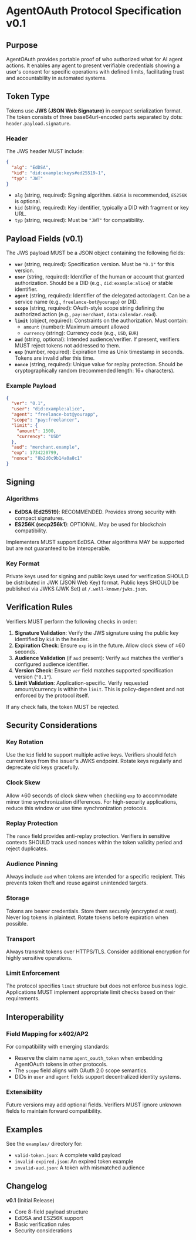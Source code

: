 # AgentOAuth Protocol Specification v0.1

## Purpose

AgentOAuth provides portable proof of who authorized what for AI agent actions. It enables any agent to present verifiable credentials showing a user's consent for specific operations with defined limits, facilitating trust and accountability in automated systems.

## Token Type

Tokens use **JWS (JSON Web Signature)** in compact serialization format. The token consists of three base64url-encoded parts separated by dots: `header.payload.signature`.

### Header

The JWS header MUST include:

```json
{
  "alg": "EdDSA",
  "kid": "did:example:keys#ed25519-1",
  "typ": "JWT"
}
```

- `alg` (string, required): Signing algorithm. `EdDSA` is recommended, `ES256K` is optional.
- `kid` (string, required): Key identifier, typically a DID with fragment or key URL.
- `typ` (string, required): Must be `"JWT"` for compatibility.

## Payload Fields (v0.1)

The JWS payload MUST be a JSON object containing the following fields:

- **`ver`** (string, required): Specification version. Must be `"0.1"` for this version.
- **`user`** (string, required): Identifier of the human or account that granted authorization. Should be a DID (e.g., `did:example:alice`) or stable identifier.
- **`agent`** (string, required): Identifier of the delegated actor/agent. Can be a service name (e.g., `freelance-bot@yourapp`) or DID.
- **`scope`** (string, required): OAuth-style scope string defining the authorized action (e.g., `pay:merchant`, `data:calendar.read`).
- **`limit`** (object, required): Constraints on the authorization. Must contain:
  - `amount` (number): Maximum amount allowed
  - `currency` (string): Currency code (e.g., `USD`, `EUR`)
- **`aud`** (string, optional): Intended audience/verifier. If present, verifiers MUST reject tokens not addressed to them.
- **`exp`** (number, required): Expiration time as Unix timestamp in seconds. Tokens are invalid after this time.
- **`nonce`** (string, required): Unique value for replay protection. Should be cryptographically random (recommended length: 16+ characters).

### Example Payload

```json
{
  "ver": "0.1",
  "user": "did:example:alice",
  "agent": "freelance-bot@yourapp",
  "scope": "pay:freelancer",
  "limit": {
    "amount": 1500,
    "currency": "USD"
  },
  "aud": "merchant.example",
  "exp": 1734220799,
  "nonce": "8b2d0c9b14a0a8c1"
}
```

## Signing

### Algorithms

- **EdDSA (Ed25519)**: RECOMMENDED. Provides strong security with compact signatures.
- **ES256K (secp256k1)**: OPTIONAL. May be used for blockchain compatibility.

Implementers MUST support EdDSA. Other algorithms MAY be supported but are not guaranteed to be interoperable.

### Key Format

Private keys used for signing and public keys used for verification SHOULD be distributed in JWK (JSON Web Key) format. Public keys SHOULD be published via JWKS (JWK Set) at `/.well-known/jwks.json`.

## Verification Rules

Verifiers MUST perform the following checks in order:

1. **Signature Validation**: Verify the JWS signature using the public key identified by `kid` in the header.
2. **Expiration Check**: Ensure `exp` is in the future. Allow clock skew of ±60 seconds.
3. **Audience Validation** (if `aud` present): Verify `aud` matches the verifier's configured audience identifier.
4. **Version Check**: Ensure `ver` field matches supported specification version (`"0.1"`).
5. **Limit Validation**: Application-specific. Verify requested amount/currency is within the `limit`. This is policy-dependent and not enforced by the protocol itself.

If any check fails, the token MUST be rejected.

## Security Considerations

### Key Rotation

Use the `kid` field to support multiple active keys. Verifiers should fetch current keys from the issuer's JWKS endpoint. Rotate keys regularly and deprecate old keys gracefully.

### Clock Skew

Allow ±60 seconds of clock skew when checking `exp` to accommodate minor time synchronization differences. For high-security applications, reduce this window or use time synchronization protocols.

### Replay Protection

The `nonce` field provides anti-replay protection. Verifiers in sensitive contexts SHOULD track used nonces within the token validity period and reject duplicates.

### Audience Pinning

Always include `aud` when tokens are intended for a specific recipient. This prevents token theft and reuse against unintended targets.

### Storage

Tokens are bearer credentials. Store them securely (encrypted at rest). Never log tokens in plaintext. Rotate tokens before expiration when possible.

### Transport

Always transmit tokens over HTTPS/TLS. Consider additional encryption for highly sensitive operations.

### Limit Enforcement

The protocol specifies `limit` structure but does not enforce business logic. Applications MUST implement appropriate limit checks based on their requirements.

## Interoperability

### Field Mapping for x402/AP2

For compatibility with emerging standards:

- Reserve the claim name `agent_oauth_token` when embedding AgentOAuth tokens in other protocols.
- The `scope` field aligns with OAuth 2.0 scope semantics.
- DIDs in `user` and `agent` fields support decentralized identity systems.

### Extensibility

Future versions may add optional fields. Verifiers MUST ignore unknown fields to maintain forward compatibility.

## Examples

See the `examples/` directory for:

- `valid-token.json`: A complete valid payload
- `invalid-expired.json`: An expired token example
- `invalid-aud.json`: A token with mismatched audience

## Changelog

**v0.1** (Initial Release)
- Core 8-field payload structure
- EdDSA and ES256K support
- Basic verification rules
- Security considerations

